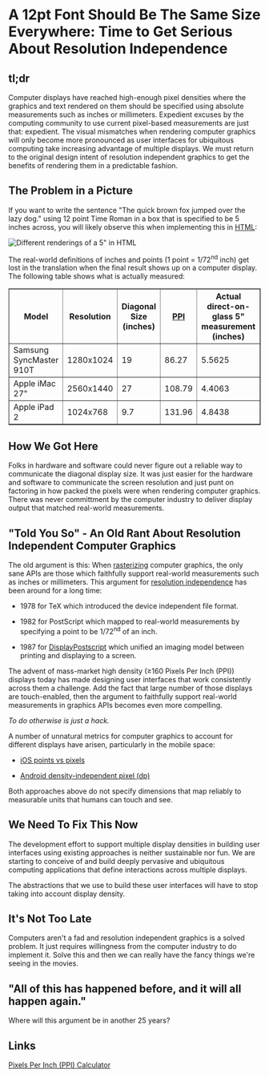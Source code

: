 # A 12pt Font Should Be The Same Size Everywhere: Time to Get Serious About Resolution Independence 

## tl;dr

Computer displays have reached high-enough pixel densities where the graphics and text rendered on them should be specified using absolute measurements such as inches or millimeters. Expedient excuses by the computing community to use current pixel-based measurements are just that: expedient. The visual mismatches when rendering computer graphics will only become more pronounced as user interfaces for ubiquitous computing take increasing advantage of multiple displays. We must return to the original design intent of resolution independent graphics to get the benefits of rendering them in a predictable fashion.

## The Problem in a Picture

If you want to write the sentence "The quick brown fox jumped over the lazy dog." using 12 point Time Roman in a box that is specified to be 5 inches across, you will likely observe this when implementing this in [HTML](testPage.html):

![Different renderings of a 5" in HTML](https://github.com/kickingvegas/12pt-should-be-the-same-everywhere/raw/master/different_sizes_measured.png)

The real-world definitions of inches and points (1 point = 1/72<sup>nd</sup> inch) get lost in the translation when the final result shows up on a computer display. The following table shows what is actually measured:

<table width='100%' border='1'>
<tr>
  <th>Model</th>
  <th>Resolution</th>
  <th>Diagonal Size (inches)</th>
  <th><a href='https://en.wikipedia.org/wiki/Pixels_per_inch'>PPI</a></th>
  <th>Actual direct-on-glass 5" measurement (inches)</th>
</tr>
<tr>
  <td>Samsung SyncMaster 910T</td>
  <td>1280x1024</td>
  <td>19</td>
  <td>86.27</td>
  <td>5.5625</td>
</tr>
<tr>
  <td>Apple iMac 27"</td>
  <td>2560x1440</td>
  <td>27</td>
  <td>108.79</td>
  <td>4.4063</td>
</tr>
<tr>
  <td>Apple iPad 2</td>
  <td>1024x768</td>
  <td>9.7</td>
  <td>131.96</td>
  <td>4.8438</td>
</tr>
</table>

## How We Got Here

Folks in hardware and software could never figure out a reliable way to communicate the diagonal display size. It was just easier for the hardware and software to communicate the screen resolution and just punt on factoring in how packed the pixels were when rendering computer graphics. There was never committment by the computer industry to deliver display output that matched real-world measurements.

## "Told You So" - An Old Rant About Resolution Independent Computer Graphics 

The old argument is this: When [rasterizing](http://en.wikipedia.org/wiki/Rasterisation) computer graphics, the only sane APIs are those which faithfully support real-world measurements such as inches or millimeters. This argument for [resolution independence](http://en.wikipedia.org/wiki/Resolution_independence) has been around for a long time:

* 1978 for TeX which introduced the device independent file format.

* 1982 for PostScript which mapped to real-world measurements by specifying a point to be 1/72<sup>nd</sup> of an inch.

* 1987 for [DisplayPostscript](http://en.wikipedia.org/wiki/Display_PostScript) which unified an imaging model between printing and displaying to a screen. 

The advent of mass-market high density (&ge;160 Pixels Per Inch (PPI)) displays today has made designing user interfaces that work consistently across them a challenge. Add the fact that large number of those displays are touch-enabled, then the argument to faithfully support real-world measurements in graphics APIs becomes even more compelling.

*To do otherwise is just a hack.*

A number of unnatural metrics for computer graphics to account for different displays have arisen, particularly in the mobile space:

* [iOS points vs pixels](http://developer.apple.com/library/ios/#documentation/windowsviews/conceptual/viewpg_iphoneos/WindowsandViews/WindowsandViews.html)

* [Android density-independent pixel (dp)](http://developer.android.com/guide/practices/screens_support.html)

Both approaches above do not specify dimensions that map reliably to measurable units that humans can touch and see. 

## We Need To Fix This Now

The development effort to support multiple display densities in building user interfaces using existing approaches is neither sustainable nor fun. We are starting to conceive of and build deeply pervasive and ubiquitous computing applications that define interactions across multiple displays.

The abstractions that we use to build these user interfaces will have to stop taking into account display density.

## It's Not Too Late

Computers aren't a fad and resolution independent graphics is a solved problem. It just requires willingness from the computer industry to do implement it. Solve this and then we can really have the fancy things we're seeing in the movies.

## "All of this has happened before, and it will all happen again."

Where will this argument be in another 25 years?

## Links

[Pixels Per Inch (PPI) Calculator](http://members.ping.de/~sven/dpi.html)


